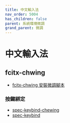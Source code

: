 ```yaml
---
title: 中文輸入法
nav_order: 5004
has_children: false
parent: 系統環境微調
grand_parent: 微調
---
```



# 中文輸入法


## fcitx-chwing

* [fcitx-chwing 安裝微調腳本](https://github.com/samwhelp/note-about-ubuntu/tree/gh-pages/_demo/adjustment/env/im/fcitx-chewing)


### 按鍵綁定

* [spec-keybind-chewing](https://github.com/samwhelp/note-about-ubuntu/blob/gh-pages/_demo/adjustment/env/im/fcitx-chewing/spec-keybind-chewing.md)
* [spec-keybind](https://github.com/samwhelp/note-about-ubuntu/blob/gh-pages/_demo/adjustment/env/im/fcitx-chewing/spec-keybind.md)

